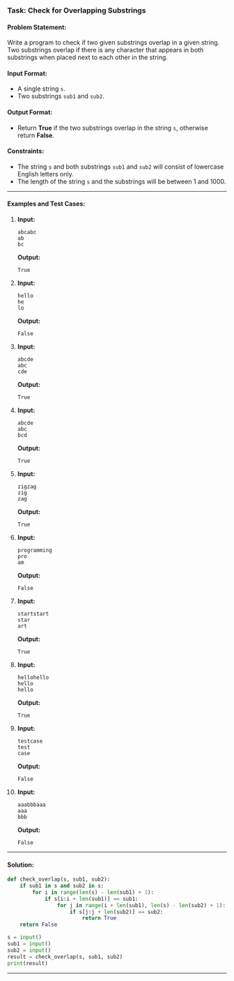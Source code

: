 ### Task: Check for Overlapping Substrings

#### Problem Statement:
Write a program to check if two given substrings overlap in a given string. Two substrings overlap if there is any character that appears in both substrings when placed next to each other in the string.

#### Input Format:
- A single string `s`.
- Two substrings `sub1` and `sub2`.

#### Output Format:
- Return **True** if the two substrings overlap in the string `s`, otherwise return **False**.

#### Constraints:
- The string `s` and both substrings `sub1` and `sub2` will consist of lowercase English letters only.
- The length of the string `s` and the substrings will be between 1 and 1000.

---

#### Examples and Test Cases:

1. **Input:**  
   ```
   abcabc  
   ab  
   bc  
   ```  
   **Output:**  
   ```
   True  
   ```

2. **Input:**  
   ```
   hello  
   he  
   lo  
   ```  
   **Output:**  
   ```
   False  
   ```

3. **Input:**  
   ```
   abcde  
   abc  
   cde  
   ```  
   **Output:**  
   ```
   True  
   ```

4. **Input:**  
   ```
   abcde  
   abc  
   bcd  
   ```  
   **Output:**  
   ```
   True  
   ```

5. **Input:**  
   ```
   zigzag  
   zig  
   zag  
   ```  
   **Output:**  
   ```
   True  
   ```

6. **Input:**  
   ```
   programming  
   pro  
   am  
   ```  
   **Output:**  
   ```
   False  
   ```

7. **Input:**  
   ```
   startstart  
   star  
   art  
   ```  
   **Output:**  
   ```
   True  
   ```

8. **Input:**  
   ```
   hellohello  
   hello  
   hello  
   ```  
   **Output:**  
   ```
   True  
   ```

9. **Input:**  
   ```
   testcase  
   test  
   case  
   ```  
   **Output:**  
   ```
   False  
   ```

10. **Input:**  
    ```
    aaabbbaaa  
    aaa  
    bbb  
    ```  
    **Output:**  
    ```
    False  
    ```

---

#### Solution:

```python
def check_overlap(s, sub1, sub2):
    if sub1 in s and sub2 in s:
        for i in range(len(s) - len(sub1) + 1):
            if s[i:i + len(sub1)] == sub1:
                for j in range(i + len(sub1), len(s) - len(sub2) + 1):
                    if s[j:j + len(sub2)] == sub2:
                        return True
    return False

s = input()
sub1 = input()
sub2 = input()
result = check_overlap(s, sub1, sub2)
print(result)
``` 

---
